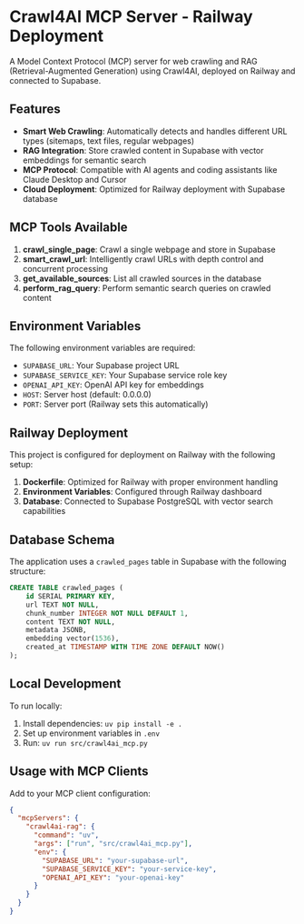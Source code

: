 # Crawl4AI MCP Server - Railway Deployment

A Model Context Protocol (MCP) server for web crawling and RAG (Retrieval-Augmented Generation) using Crawl4AI, deployed on Railway and connected to Supabase.

## Features

- **Smart Web Crawling**: Automatically detects and handles different URL types (sitemaps, text files, regular webpages)
- **RAG Integration**: Store crawled content in Supabase with vector embeddings for semantic search
- **MCP Protocol**: Compatible with AI agents and coding assistants like Claude Desktop and Cursor
- **Cloud Deployment**: Optimized for Railway deployment with Supabase database

## MCP Tools Available

1. **crawl_single_page**: Crawl a single webpage and store in Supabase
2. **smart_crawl_url**: Intelligently crawl URLs with depth control and concurrent processing
3. **get_available_sources**: List all crawled sources in the database
4. **perform_rag_query**: Perform semantic search queries on crawled content

## Environment Variables

The following environment variables are required:

- `SUPABASE_URL`: Your Supabase project URL
- `SUPABASE_SERVICE_KEY`: Your Supabase service role key
- `OPENAI_API_KEY`: OpenAI API key for embeddings
- `HOST`: Server host (default: 0.0.0.0)
- `PORT`: Server port (Railway sets this automatically)

## Railway Deployment

This project is configured for deployment on Railway with the following setup:

1. **Dockerfile**: Optimized for Railway with proper environment handling
2. **Environment Variables**: Configured through Railway dashboard
3. **Database**: Connected to Supabase PostgreSQL with vector search capabilities

## Database Schema

The application uses a `crawled_pages` table in Supabase with the following structure:

```sql
CREATE TABLE crawled_pages (
    id SERIAL PRIMARY KEY,
    url TEXT NOT NULL,
    chunk_number INTEGER NOT NULL DEFAULT 1,
    content TEXT NOT NULL,
    metadata JSONB,
    embedding vector(1536),
    created_at TIMESTAMP WITH TIME ZONE DEFAULT NOW()
);
```

## Local Development

To run locally:

1. Install dependencies: `uv pip install -e .`
2. Set up environment variables in `.env`
3. Run: `uv run src/crawl4ai_mcp.py`

## Usage with MCP Clients

Add to your MCP client configuration:

```json
{
  "mcpServers": {
    "crawl4ai-rag": {
      "command": "uv",
      "args": ["run", "src/crawl4ai_mcp.py"],
      "env": {
        "SUPABASE_URL": "your-supabase-url",
        "SUPABASE_SERVICE_KEY": "your-service-key",
        "OPENAI_API_KEY": "your-openai-key"
      }
    }
  }
}
``` 